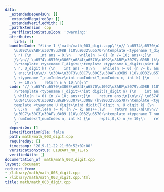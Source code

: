 ```yaml
---
data:
  _extendedDependsOn: []
  _extendedRequiredBy: []
  _extendedVerifiedWith: []
  _pathExtension: cpp
  _verificationStatusIcon: ':warning:'
  attributes:
    links: []
  bundledCode: "#line 1 \"math/math_003_digit.cpp\"\n// \u6574\u6570\u306E\u6841\u6570\
    \u3092\u8ABF\u3079\u308B (10\u9032\u6570)\ntemplate <typename T_digit>\nint digit(T_digit\
    \ n) {\n    int ans = 0;\n    while(n != 0) {n /= 10; ans++;}\n    return ans;\n\
    }\n\n// \u6574\u6570\u306E\u6841\u6570\u3092\u8ABF\u3079\u308B (k\u9032\u6570\
    )\ntemplate <typename T_digit>\ntemplate <typename U_digit>\nint digit(T_digit\
    \ n, U_digit k) {\n    int ans = 0;\n    while(n != 0) {n /= k; ans++;}\n    return\
    \ ans;\n}\n\n// \u30A4\u30F3\u30C7\u30C3\u30AF\u30B9 (10\u9032\u6570)\ntemplate\
    \ <typename T_numIndex>\nint numIndex(T_numIndex n, int k) {\n    rep(i,0,k) n\
    \ /= 10;\n    return n % 10;\n}\n"
  code: "// \u6574\u6570\u306E\u6841\u6570\u3092\u8ABF\u3079\u308B (10\u9032\u6570\
    )\ntemplate <typename T_digit>\nint digit(T_digit n) {\n    int ans = 0;\n   \
    \ while(n != 0) {n /= 10; ans++;}\n    return ans;\n}\n\n// \u6574\u6570\u306E\
    \u6841\u6570\u3092\u8ABF\u3079\u308B (k\u9032\u6570)\ntemplate <typename T_digit>\n\
    template <typename U_digit>\nint digit(T_digit n, U_digit k) {\n    int ans =\
    \ 0;\n    while(n != 0) {n /= k; ans++;}\n    return ans;\n}\n\n// \u30A4\u30F3\
    \u30C7\u30C3\u30AF\u30B9 (10\u9032\u6570)\ntemplate <typename T_numIndex>\nint\
    \ numIndex(T_numIndex n, int k) {\n    rep(i,0,k) n /= 10;\n    return n % 10;\n\
    }"
  dependsOn: []
  isVerificationFile: false
  path: math/math_003_digit.cpp
  requiredBy: []
  timestamp: '2019-11-22 21:50:52+09:00'
  verificationStatus: LIBRARY_NO_TESTS
  verifiedWith: []
documentation_of: math/math_003_digit.cpp
layout: document
redirect_from:
- /library/math/math_003_digit.cpp
- /library/math/math_003_digit.cpp.html
title: math/math_003_digit.cpp
---
```

